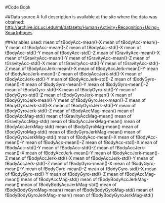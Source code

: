 #Code Book

##Data source
A full description is available at the site where the data was obtained: http://archive.ics.uci.edu/ml/datasets/Human+Activity+Recognition+Using+Smartphones

##Variables used:
mean of tBodyAcc-mean()-X
mean of tBodyAcc-mean()-Y
mean of tBodyAcc-mean()-Z
mean of tBodyAcc-std()-X
mean of tBodyAcc-std()-Y
mean of tBodyAcc-std()-Z
mean of tGravityAcc-mean()-X
mean of tGravityAcc-mean()-Y
mean of tGravityAcc-mean()-Z
mean of tGravityAcc-std()-X
mean of tGravityAcc-std()-Y
mean of tGravityAcc-std()-Z
mean of tBodyAccJerk-mean()-X
mean of tBodyAccJerk-mean()-Y
mean of tBodyAccJerk-mean()-Z
mean of tBodyAccJerk-std()-X
mean of tBodyAccJerk-std()-Y
mean of tBodyAccJerk-std()-Z
mean of tBodyGyro-mean()-X
mean of tBodyGyro-mean()-Y
mean of tBodyGyro-mean()-Z
mean of tBodyGyro-std()-X
mean of tBodyGyro-std()-Y
mean of tBodyGyro-std()-Z
mean of tBodyGyroJerk-mean()-X
mean of tBodyGyroJerk-mean()-Y
mean of tBodyGyroJerk-mean()-Z
mean of tBodyGyroJerk-std()-X
mean of tBodyGyroJerk-std()-Y
mean of tBodyGyroJerk-std()-Z
mean of tBodyAccMag-mean()
mean of tBodyAccMag-std()
mean of tGravityAccMag-mean()
mean of tGravityAccMag-std()
mean of tBodyAccJerkMag-mean()
mean of tBodyAccJerkMag-std()
mean of tBodyGyroMag-mean()
mean of tBodyGyroMag-std()
mean of tBodyGyroJerkMag-mean()
mean of tBodyGyroJerkMag-std()
mean of fBodyAcc-mean()-X
mean of fBodyAcc-mean()-Y
mean of fBodyAcc-mean()-Z
mean of fBodyAcc-std()-X
mean of fBodyAcc-std()-Y
mean of fBodyAcc-std()-Z
mean of fBodyAccJerk-mean()-X
mean of fBodyAccJerk-mean()-Y
mean of fBodyAccJerk-mean()-Z
mean of fBodyAccJerk-std()-X
mean of fBodyAccJerk-std()-Y
mean of fBodyAccJerk-std()-Z
mean of fBodyGyro-mean()-X
mean of fBodyGyro-mean()-Y
mean of fBodyGyro-mean()-Z
mean of fBodyGyro-std()-X
mean of fBodyGyro-std()-Y
mean of fBodyGyro-std()-Z
mean of fBodyAccMag-mean()
mean of fBodyAccMag-std()
mean of fBodyBodyAccJerkMag-mean()
mean of fBodyBodyAccJerkMag-std()
mean of fBodyBodyGyroMag-mean()
mean of fBodyBodyGyroMag-std()
mean of fBodyBodyGyroJerkMag-mean()
mean of fBodyBodyGyroJerkMag-std()